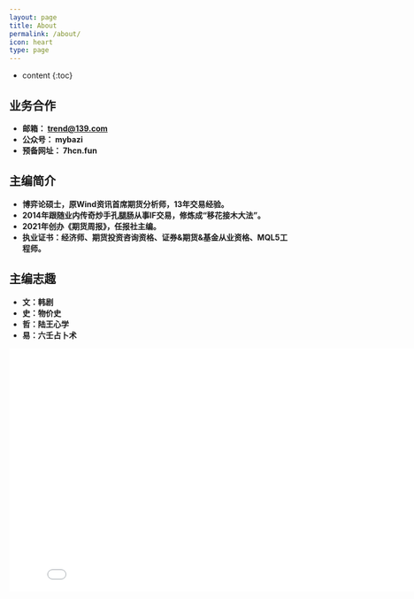 ```yaml
---
layout: page
title: About
permalink: /about/
icon: heart
type: page
---
```


* content
{:toc}

## 业务合作
* **邮箱： trend@139.com**
* **公众号： mybazi**
* **预备网址： 7hcn.fun**

## 主编简介
* **博弈论硕士，原Wind资讯首席期货分析师，13年交易经验。**
* **2014年跟随业内传奇炒手孔腿肠从事IF交易，修炼成“移花接木大法”。**
* **2021年创办《期货周报》，任报社主编。**
* **执业证书：经济师、期货投资咨询资格、证券&期货&基金从业资格、MQL5工程师。**

## 主编志趣
* **文：韩剧**
* **史：物价史**
* **哲：陆王心学**
* **易：六壬占卜术**

<iframe frameborder="0" width="825" height="440" iframe src="//player.bilibili.com/player.html?aid=18808058&bvid=BV1vW411e7Z7&cid=30675519&page=1" scrolling="no" border="0" frameborder="no" framespacing="0" allowfullscreen="true"> </iframe>
